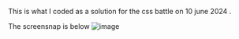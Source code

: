 This is what I coded as a solution for the css battle on 10 june 2024 .

The screensnap is below
![image](https://github.com/akash-panthri/css_battle_11_june_2024/assets/150880382/28cb4248-b406-4b5a-9b37-a8f5846d2889)
